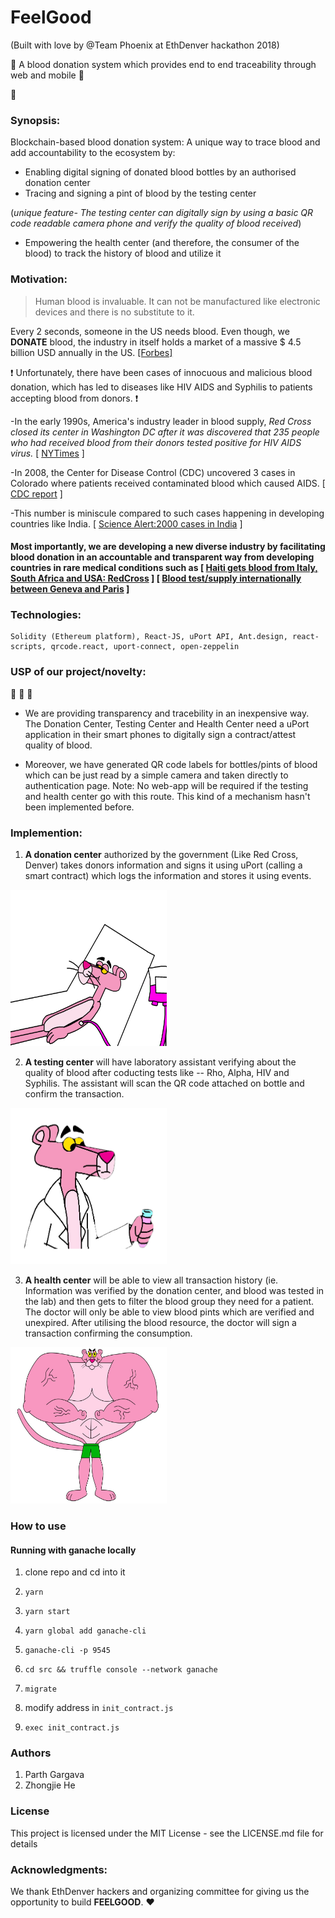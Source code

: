  # FeelGood

 (Built with love by @Team Phoenix at EthDenver hackathon 2018)
 
 
:small_red_triangle:  A blood donation system which provides end to end traceability through web and mobile :small_red_triangle:
 
 :hospital:

### Synopsis:
Blockchain-based blood donation system: A unique way to trace blood and add accountability to the ecosystem by:
- Enabling digital signing of donated blood bottles by an authorised donation center
- Tracing and signing a pint of blood by the testing center

(*unique feature- The testing center can digitally sign by using a basic QR code readable camera phone and verify the quality of blood received*)
- Empowering the health center (and therefore, the consumer of the blood) to track the history of blood and utilize it

### Motivation:

> Human blood is invaluable. It can not be manufactured like electronic devices and there is no substitute to it. 

Every 2 seconds, someone in the US needs blood. Even though, we **DONATE** blood, the industry in itself holds a market of a massive $ 4.5 billion USD annually in the US. [ [Forbes] ](https://www.forbes.com/sites/erincarlyle/2012/06/27/blood-money-the-guys-who-trade-your-blood-for-profit/#27d29e7282e2) 

:heavy_exclamation_mark: Unfortunately, there have been cases of innocuous and malicious blood donation, which has led to diseases like HIV AIDS and Syphilis to patients accepting blood from donors. :heavy_exclamation_mark: 


-In the early 1990s, America's industry leader in blood supply, *Red Cross closed its center in Washington DC after it was discovered that 235 people who had received blood from their donors tested positive for HIV AIDS virus.* [ [NYTimes](http://www.nytimes.com/1991/07/07/business/all-about-blood-banks-a-multibillion-dollar-business-in-a-nonprofit-world.html?pagewanted=all) ] 

-In 2008, the Center for Disease Control (CDC) uncovered 3 cases in Colorado where patients received contaminated blood which caused AIDS.
[ [CDC report](https://www.cdc.gov/mmwr/preview/mmwrhtml/mm5941a3.htm) ]

-This number is miniscule compared to such cases happening in developing countries like India. [ [Science Alert:2000 cases in India](https://www.sciencealert.com/blood-transfusions-have-given-hiv-to-more-than-2-000-people-in-india) ]

#### Most importantly, we are developing a new diverse industry by facilitating blood donation in an accountable and transparent way from developing countries in rare medical conditions such as [ [Haiti gets blood from Italy, South Africa and USA: RedCross](http://www.redcross.org/news/article/Red-Cross-Working-across-Borders-to-Ensure-Haitis-Blood-Supply) ] [ [Blood test/supply internationally between Geneva and Paris](https://www.theatlantic.com/health/archive/2014/10/the-most-precious-blood-on-earth/381911/) ]

### Technologies:
```
Solidity (Ethereum platform), React-JS, uPort API, Ant.design, react-scripts, qrcode.react, uport-connect, open-zeppelin
```
### USP of our project/novelty:
:star2: :star2: :star2:
- We are providing transparency and tracebility in an inexpensive way. The Donation Center, Testing Center and Health Center need a uPort application in their smart phones to digitally sign a contract/attest quality of blood.

- Moreover, we have generated QR code labels for bottles/pints of blood which can be just read by a simple camera and taken directly to authentication page. Note: No web-app will be required if the testing and health center go with this route. This kind of a mechanism hasn't been implemented before. 

### Implemention:

1. **A donation center** authorized by the government (Like Red Cross, Denver) takes donors information and signs it using uPort (calling a smart contract) which logs the information and stores it using events.
<img src="./public/donate_panther.png" width="250px" height="250px"/>



2. **A testing center** will have laboratory assistant verifying about the quality of blood after coducting tests like -- Rho, Alpha, HIV and Syphilis. The assistant will scan the QR code attached on bottle and confirm the transaction.
<img src="./public/transparent_pinkpanther.png" width="250px" height="250px"/>


3. **A health center** will be able to view all transaction history (ie. Information was verified by the donation center, and blood was tested in the lab) and then gets to filter the blood group they need for a patient. The doctor will only be able to view blood pints which are verified and unexpired. After utilising the blood resource, the doctor will sign a transaction confirming the consumption.
<img src="./public/healthy_panther.png" width="250px" height="250px"/>


### How to use

#### Running with ganache locally
1. clone repo and cd into it

2. ```yarn```

3. ```yarn start```

4. ```yarn global add ganache-cli```

5. ```ganache-cli -p 9545```

6. ```cd src && truffle console --network ganache```

8. ```migrate```

9. modify address in `init_contract.js`

10. ```exec init_contract.js```


### Authors

1. Parth Gargava
2. Zhongjie He

### License

This project is licensed under the MIT License - see the LICENSE.md file for details

### Acknowledgments:

We thank EthDenver hackers and organizing committee for giving us the opportunity to build **FEELGOOD**. :heart:



